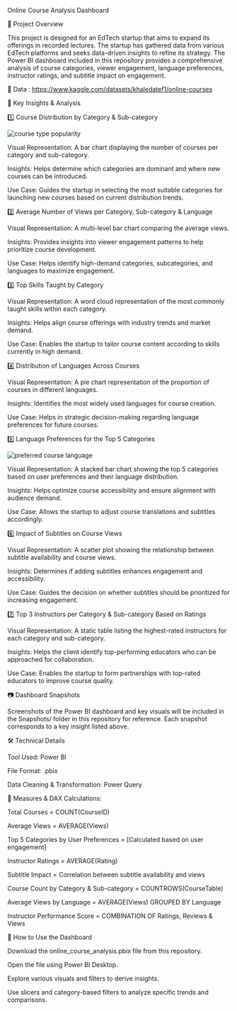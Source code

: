 
Online Course Analysis Dashboard

📌 Project Overview

This project is designed for an EdTech startup that aims to expand its offerings in recorded lectures. The startup has gathered data from various EdTech platforms and seeks data-driven insights to refine its strategy. The Power BI dashboard included in this repository provides a comprehensive analysis of course categories, viewer engagement, language preferences, instructor ratings, and subtitle impact on engagement.

📌 Data : https://www.kaggle.com/datasets/khaledatef1/online-courses

🎯 Key Insights & Analysis

1️⃣ Course Distribution by Category & Sub-category

![course type popularity](https://github.com/user-attachments/assets/1e562108-7047-4b3e-bbf6-0b1befdd8303)

Visual Representation: A bar chart displaying the number of courses per category and sub-category.

Insights: Helps determine which categories are dominant and where new courses can be introduced.

Use Case: Guides the startup in selecting the most suitable categories for launching new courses based on current distribution trends.

2️⃣ Average Number of Views per Category, Sub-category & Language

Visual Representation: A multi-level bar chart comparing the average views.

Insights: Provides insights into viewer engagement patterns to help prioritize course development.

Use Case: Helps identify high-demand categories, subcategories, and languages to maximize engagement.

3️⃣ Top Skills Taught by Category

Visual Representation: A word cloud representation of the most commonly taught skills within each category.

Insights: Helps align course offerings with industry trends and market demand.

Use Case: Enables the startup to tailor course content according to skills currently in high demand.

4️⃣ Distribution of Languages Across Courses

Visual Representation: A pie chart representation of the proportion of courses in different languages.

Insights: Identifies the most widely used languages for course creation.

Use Case: Helps in strategic decision-making regarding language preferences for future courses.

5️⃣ Language Preferences for the Top 5 Categories

![preferred course language](https://github.com/user-attachments/assets/a83716fa-e1e1-4de1-b365-ae18294aa498)

Visual Representation: A stacked bar chart showing the top 5 categories based on user preferences and their language distribution.

Insights: Helps optimize course accessibility and ensure alignment with audience demand.

Use Case: Allows the startup to adjust course translations and subtitles accordingly.

6️⃣ Impact of Subtitles on Course Views

Visual Representation: A scatter plot showing the relationship between subtitle availability and course views.

Insights: Determines if adding subtitles enhances engagement and accessibility.

Use Case: Guides the decision on whether subtitles should be prioritized for increasing engagement.

7️⃣ Top 3 Instructors per Category & Sub-category Based on Ratings

Visual Representation: A static table listing the highest-rated instructors for each category and sub-category.

Insights: Helps the client identify top-performing educators who can be approached for collaboration.

Use Case: Enables the startup to form partnerships with top-rated educators to improve course quality.

📷 Dashboard Snapshots

Screenshots of the Power BI dashboard and key visuals will be included in the Snapshots/ folder in this repository for reference. Each snapshot corresponds to a key insight listed above.

🛠 Technical Details

Tool Used: Power BI

File Format: .pbix

Data Cleaning & Transformation: Power Query

📌 Measures & DAX Calculations:

Total Courses = COUNT(CourseID)

Average Views = AVERAGE(Views)

Top 5 Categories by User Preferences = [Calculated based on user engagement]

Instructor Ratings = AVERAGE(Rating)

Subtitle Impact = Correlation between subtitle availability and views

Course Count by Category & Sub-category = COUNTROWS(CourseTable)

Average Views by Language = AVERAGE(Views) GROUPED BY Language

Instructor Performance Score = COMBINATION OF Ratings, Reviews & Views

🚀 How to Use the Dashboard

Download the online_course_analysis.pbix file from this repository.

Open the file using Power BI Desktop.

Explore various visuals and filters to derive insights.

Use slicers and category-based filters to analyze specific trends and comparisons.
